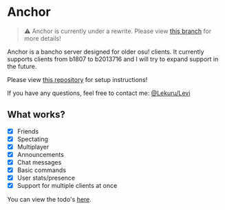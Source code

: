 # Anchor

> ⚠️ Anchor is currently under a rewrite.
> Please view [this branch](https://github.com/osuTitanic/anchor/tree/rewrite) for more details!

Anchor is a bancho server designed for older osu! clients.
It currently supports clients from b1807 to b2013716 and I will try to expand support in the future.

Please view [this repository](https://github.com/osuTitanic/titanic) for setup instructions!

If you have any questions, feel free to contact me: [@Lekuru/Levi](https://github.com/lekuruu)

## What works?

- [x] Friends
- [x] Spectating
- [x] Multiplayer
- [x] Announcements
- [x] Chat messages
- [x] Basic commands
- [x] User stats/presence
- [x] Support for multiple clients at once

You can view the todo's [here](https://github.com/users/Lekuruu/projects/2).
